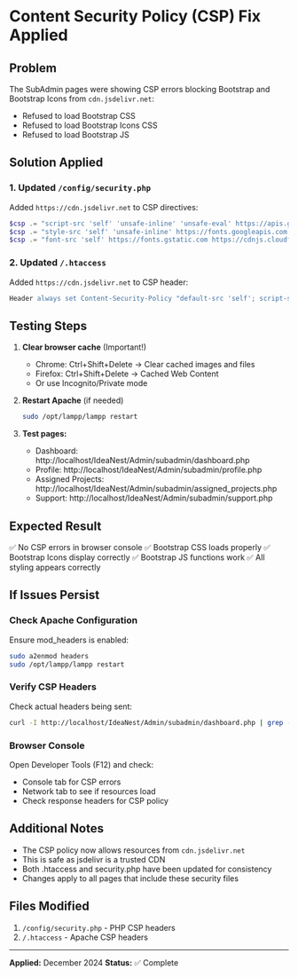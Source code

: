 # Content Security Policy (CSP) Fix Applied

## Problem
The SubAdmin pages were showing CSP errors blocking Bootstrap and Bootstrap Icons from `cdn.jsdelivr.net`:
- Refused to load Bootstrap CSS
- Refused to load Bootstrap Icons CSS  
- Refused to load Bootstrap JS

## Solution Applied

### 1. Updated `/config/security.php`
Added `https://cdn.jsdelivr.net` to CSP directives:
```php
$csp .= "script-src 'self' 'unsafe-inline' 'unsafe-eval' https://apis.google.com https://accounts.google.com https://ictmu.in https://cdn.jsdelivr.net; ";
$csp .= "style-src 'self' 'unsafe-inline' https://fonts.googleapis.com https://cdnjs.cloudflare.com https://cdn.jsdelivr.net; ";
$csp .= "font-src 'self' https://fonts.gstatic.com https://cdnjs.cloudflare.com https://cdn.jsdelivr.net; ";
```

### 2. Updated `/.htaccess`
Added `https://cdn.jsdelivr.net` to CSP header:
```apache
Header always set Content-Security-Policy "default-src 'self'; script-src 'self' 'unsafe-inline' 'unsafe-eval' https://apis.google.com https://accounts.google.com https://cdn.jsdelivr.net; style-src 'self' 'unsafe-inline' https://fonts.googleapis.com https://cdnjs.cloudflare.com https://cdn.jsdelivr.net; font-src 'self' https://fonts.gstatic.com https://cdnjs.cloudflare.com https://cdn.jsdelivr.net; img-src 'self' data: https:; connect-src 'self' https://api.github.com;"
```

## Testing Steps

1. **Clear browser cache** (Important!)
   - Chrome: Ctrl+Shift+Delete → Clear cached images and files
   - Firefox: Ctrl+Shift+Delete → Cached Web Content
   - Or use Incognito/Private mode

2. **Restart Apache** (if needed)
   ```bash
   sudo /opt/lampp/lampp restart
   ```

3. **Test pages:**
   - Dashboard: http://localhost/IdeaNest/Admin/subadmin/dashboard.php
   - Profile: http://localhost/IdeaNest/Admin/subadmin/profile.php
   - Assigned Projects: http://localhost/IdeaNest/Admin/subadmin/assigned_projects.php
   - Support: http://localhost/IdeaNest/Admin/subadmin/support.php

## Expected Result
✅ No CSP errors in browser console
✅ Bootstrap CSS loads properly
✅ Bootstrap Icons display correctly
✅ Bootstrap JS functions work
✅ All styling appears correctly

## If Issues Persist

### Check Apache Configuration
Ensure mod_headers is enabled:
```bash
sudo a2enmod headers
sudo /opt/lampp/lampp restart
```

### Verify CSP Headers
Check actual headers being sent:
```bash
curl -I http://localhost/IdeaNest/Admin/subadmin/dashboard.php | grep -i "content-security"
```

### Browser Console
Open Developer Tools (F12) and check:
- Console tab for CSP errors
- Network tab to see if resources load
- Check response headers for CSP policy

## Additional Notes

- The CSP policy now allows resources from `cdn.jsdelivr.net`
- This is safe as jsdelivr is a trusted CDN
- Both .htaccess and security.php have been updated for consistency
- Changes apply to all pages that include these security files

## Files Modified
1. `/config/security.php` - PHP CSP headers
2. `/.htaccess` - Apache CSP headers

---
**Applied:** December 2024
**Status:** ✅ Complete
